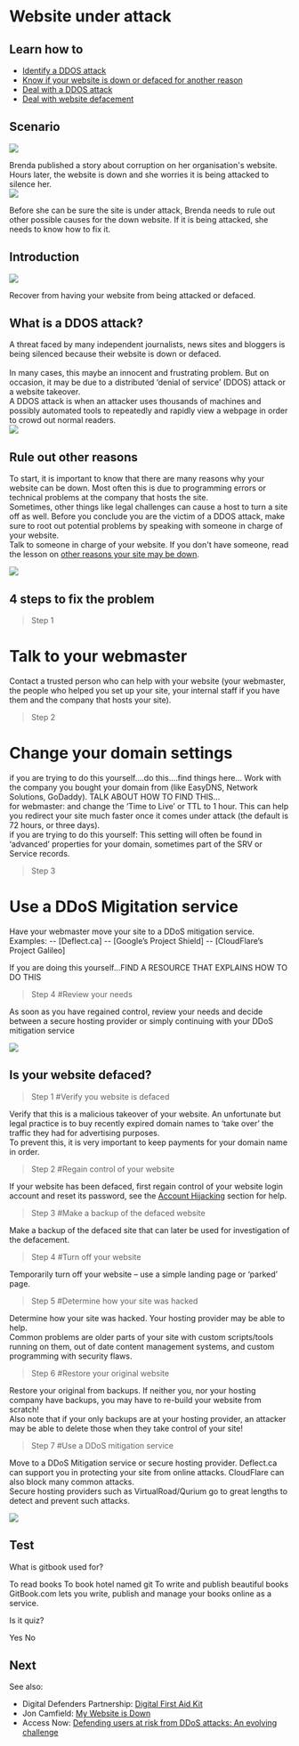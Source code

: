 # Website under attack
## Learn how to
- [Identify a DDOS attack](en/topics/practice-1-emergencies/5-ddos/3-1-learn.md)
- [Know if your website is down or defaced for another reason](en/topics/practice-1-emergencies/5-ddos/3-2-learn.md)
- [Deal with a DDOS attack](en/topics/practice-1-emergencies/5-ddos/3-4-learn.md)
- [Deal with website defacement](en/topics/practice-1-emergencies/5-ddos/3-5-learn.md)


## Scenario
![](scenario.png)

Brenda published a story about corruption on her organisation's website. Hours later, the website is down and she worries it is being attacked to silence her.
<br>
![](scenario.png)

Before she can be sure the site is under attack, Brenda needs to rule out other possible causes for the down website. If it is being attacked, she needs to know how to fix it.


## Introduction
![](unit.png)

Recover from having your website from being attacked or defaced.


## What is a DDOS attack?
A threat faced by many independent journalists, news sites and bloggers is being silenced because their website is down or defaced.  
<br>
In many cases, this maybe an innocent and frustrating problem. But on occasion, it may be due to a distributed ‘denial of service’ (DDOS) attack or a website takeover.
<br>
A DDOS attack is when an attacker uses thousands of machines and possibly automated tools to repeatedly and rapidly view a webpage in order to crowd out normal readers.
<br>
![](recap.png)


## Rule out other reasons
To start, it is important to know that there are many reasons why your website can be down. Most often this is due to programming errors or technical problems at the company that hosts the site.
<br>
Sometimes, other things like legal challenges can cause a host to turn a site off as well. Before you conclude you are the victim of a DDOS attack, make sure to root out potential problems by speaking with someone in charge of your website.
<br>
Talk to someone in charge of your website. If you don't have someone, read the lesson on [other reasons your site may be down](en/topics/understand-1-how-it-works/5-down-site/1-1-intro.md).

![](recap.png)


## 4 steps to fix the problem
> Step 1
# Talk to your webmaster

Contact a trusted person who can help with your website (your webmaster, the people who helped you set up your site, your internal staff if you have them and the company that hosts your site).
<br>
> Step 2
# Change your domain settings

if you are trying to do this yourself....do this....find things here...
Work with the company you bought your domain from (like EasyDNS, Network Solutions, GoDaddy). TALK ABOUT HOW TO FIND THIS...
<br>
for webmaster: and change the ‘Time to Live’ or TTL to 1 hour.
This can help you redirect your site much faster once it comes under attack (the default is 72 hours, or three days).
<br>
if you are trying to do this yourself: This setting will often be found in ‘advanced’ properties for your domain, sometimes part of the SRV or Service records.
<br>
> Step 3
# Use a DDoS Migitation service

Have your webmaster move your site to a DDoS mitigation service. Examples:
-- [Deflect.ca]
-- [Google’s Project Shield]
-- [CloudFlare’s Project Galileo]
<br>

If you are doing this yourself...FIND A RESOURCE THAT EXPLAINS HOW TO DO THIS
>Step 4
#Review your needs

As soon as you have regained control, review your needs and decide between a secure hosting provider or simply continuing with your DDoS mitigation service

![](recap.png)


## Is your website defaced?
>Step 1
#Verify you website is defaced

 Verify that this is a malicious takeover of your website. An unfortunate but legal practice is to buy recently expired domain names to ‘take over’ the traffic they had for advertising purposes.
<br>
To prevent this, it is very important to keep payments for your domain name in order.
<br>
>Step 2
#Regain control of your website

If your website has been defaced, first regain control of your website login account and reset its password, see the [Account Hijacking](en/topics/practice-1-emergencies/2-account-hijacked/1-1-intro.md) section for help.
<br>
>Step 3
#Make a backup of the defaced website

Make a backup of the defaced site that can later be used for investigation of the defacement.
<br>
>Step 4
#Turn off your website

Temporarily turn off your website – use a simple landing page or ‘parked’ page.
<br>
>Step 5
#Determine how your site was hacked

Determine how your site was hacked. Your hosting provider may be able to help.
<br>
Common problems are older parts of your site with custom scripts/tools running on them, out of date content management systems, and custom programming with security flaws.
<br>
>Step 6
#Restore your original website

Restore your original from backups. If neither you, nor your hosting company have backups, you may have to re-build your website from scratch!
<br>
Also note that if your only backups are at your hosting provider, an attacker may be able to delete those when they take control of your site!
<br>
>Step 7
#Use a DDoS mitigation service

Move to a DDoS Mitigation service or secure hosting provider. Deflect.ca can support you in protecting your site from online attacks. CloudFlare can also block many common attacks.
<br>
Secure hosting providers such as VirtualRoad/Qurium go to great lengths to detect and prevent such attacks.

![](recap.png)


## Test
<quiz name="Gitbook Quiz">
    <question multiple>
        <p>What is gitbook used for?</p>
        <answer correct>To read books</answer>
        <answer>To book hotel named git</answer>
        <answer correct>To write and publish beautiful books</answer>
        <explanation>GitBook.com lets you write, publish and manage your books online as a service.</explanation>
    </question>
    <question>
        <p>Is it quiz?</p>
        <answer correct>Yes</answer>
        <answer>No</answer>
    </question>
</quiz>

## Next
 See also:
* Digital Defenders Partnership: [Digital First Aid Kit](https://www.digitaldefenders.org/digitalfirstaid/)
* Jon Camfield: [My Website is Down](https://github.com/joncamfield/MyWebsiteIsDown)
* Access Now: [Defending users at risk from DDoS attacks: An evolving challenge](https://www.accessnow.org/defending-users-at-risk-from-ddos-attacks-an-evolving-challenge/)


